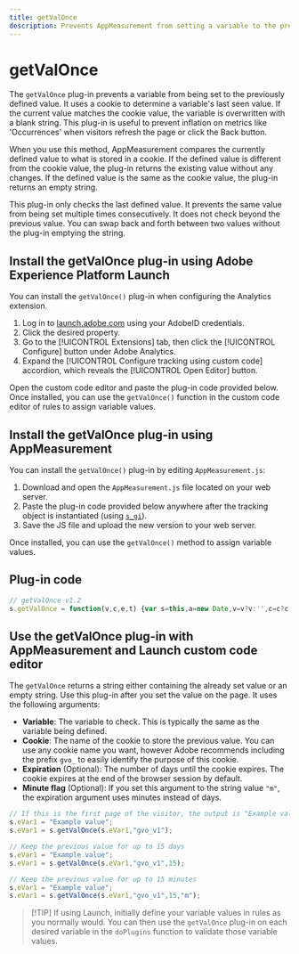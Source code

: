 ```yaml
---
title: getValOnce
description: Prevents AppMeasurement from setting a variable to the previously defined value.
---
```


# getValOnce

The `getValOnce` plug-in prevents a variable from being set to the previously defined value. It uses a cookie to determine a variable's last seen value. If the current value matches the cookie value, the variable is overwritten with a blank string. This plug-in is useful to prevent inflation on metrics like 'Occurrences' when visitors refresh the page or click the Back button.

When you use this method, AppMeasurement compares the currently defined value to what is stored in a cookie. If the defined value is different from the cookie value, the plug-in returns the existing value without any changes. If the defined value is the same as the cookie value, the plug-in returns an empty string.

This plug-in only checks the last defined value. It prevents the same value from being set multiple times consecutively. It does not check beyond the previous value. You can swap back and forth between two values without the plug-in emptying the string.

## Install the getValOnce plug-in using Adobe Experience Platform Launch

You can install the `getValOnce()` plug-in when configuring the Analytics extension.

1. Log in to [launch.adobe.com](https://launch.adobe.com) using your AdobeID credentials.
2. Click the desired property.
3. Go to the [!UICONTROL Extensions] tab, then click the [!UICONTROL Configure] button under Adobe Analytics.
4. Expand the [!UICONTROL Configure tracking using custom code] accordion, which reveals the [!UICONTROL Open Editor] button.

Open the custom code editor and paste the plug-in code provided below. Once installed, you can use the `getValOnce()` function in the custom code editor of rules to assign variable values.

## Install the getValOnce plug-in using AppMeasurement

You can install the `getValOnce()` plug-in by editing `AppMeasurement.js`:

1. Download and open the `AppMeasurement.js` file located on your web server.
2. Paste the plug-in code provided below anywhere after the tracking object is instantiated (using [`s_gi`](../functions/s-gi.md)).
3. Save the JS file and upload the new version to your web server.

Once installed, you can use the `getValOnce()` method to assign variable values.

## Plug-in code

```js
// getValOnce v1.2
s.getValOnce = function(v,c,e,t) {var s=this,a=new Date,v=v?v:'',c=c?c:'s_gvo',e=e?e:0,i=t=='m'?60000:86400000,k=s.c_r(c);if(v){a.setTime(a.getTime()+e*i);s.c_w(c,v,e==0?0:a);}return v==k?'':v};
```

## Use the getValOnce plug-in with AppMeasurement and Launch custom code editor

The `getValOnce` returns a string either containing the already set value or an empty string. Use this plug-in after you set the value on the page. It uses the following arguments:

* **Variable**: The variable to check. This is typically the same as the variable being defined.
* **Cookie**: The name of the cookie to store the previous value. You can use any cookie name you want, however Adobe recommends including the prefix `gvo_` to easily identify the purpose of this cookie.
* **Expiration** (Optional): The number of days until the cookie expires. The cookie expires at the end of the browser session by default.
* **Minute flag** (Optional): If you set this argument to the string value `"m"`, the expiration argument uses minutes instead of days.

```js
// If this is the first page of the visitor, the output is "Example value". If you refresh the page, the output is an empty string.
s.eVar1 = "Example value";
s.eVar1 = s.getValOnce(s.eVar1,"gvo_v1");

// Keep the previous value for up to 15 days
s.eVar1 = "Example value";
s.eVar1 = s.getValOnce(s.eVar1,"gvo_v1",15);

// Keep the previous value for up to 15 minutes
s.eVar1 = "Example value";
s.eVar1 = s.getValOnce(s.eVar1,"gvo_v1",15,"m");
```

> [!TIP] If using Launch, initially define your variable values in rules as you normally would. You can then use the `getValOnce` plug-in on each desired variable in the `doPlugins` function to validate those variable values.

